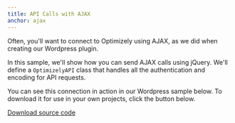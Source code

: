 ```yaml
---
title: API Calls with AJAX
anchor: ajax
---
```


Often, you'll want to connect to Optimizely using AJAX, as we did when creating our Wordpress plugin.

In this sample, we'll show how you can send AJAX calls using jQuery. We'll define a `OptimizelyAPI` class that handles all the authentication and encoding for API requests.

You can see this connection in action in our Wordpress sample below. To download it for use in your own projects, click the button below.

<a class="btn btn-primary" target="_blank" href="https://github.com/optimizely/optimizely-api-samples/blob/master/ajax_example/optimizely.js">Download source code</a>
